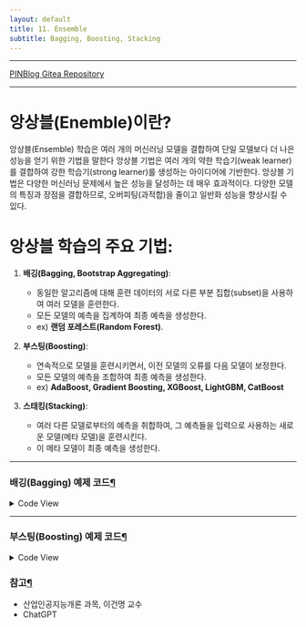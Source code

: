 ```yaml
---
layout: default
title: 11. Ensemble
subtitle: Bagging, Boosting, Stacking
---
```

-----

[PINBlog Gitea Repository](https://gitea.pinblog.codes/CBNU/11_Ensemble)

-----

# 앙상블(Enemble)이란?
앙상블(Ensemble) 학습은 여러 개의 머신러닝 모델을 결합하여 단일 모델보다 더 나은 성능을 얻기 위한 기법을 말한다 
앙상블 기법은 여러 개의 약한 학습기(weak learner)를 결합하여 강한 학습기(strong learner)를 생성하는 아이디어에 기반한다.
앙상블 기법은 다양한 머신러닝 문제에서 높은 성능을 달성하는 데 매우 효과적이다.
다양한 모델의 특징과 장점을 결합하므로, 오버피팅(과적합)을 줄이고 일반화 성능을 향상시킬 수 있다.


# 앙상블 학습의 주요 기법:

1. **배깅(Bagging, Bootstrap Aggregating)**:
   - 동일한 알고리즘에 대해 훈련 데이터의 서로 다른 부분 집합(subset)을 사용하여 여러 모델을 훈련한다.
   - 모든 모델의 예측을 집계하여 최종 예측을 생성한다.
   - ex) **랜덤 포레스트(Random Forest)**.

2. **부스팅(Boosting)**:
   - 연속적으로 모델을 훈련시키면서, 이전 모델의 오류를 다음 모델이 보정한다.
   - 모든 모델의 예측을 조합하여 최종 예측을 생성한다.
   - ex) **AdaBoost, Gradient Boosting, XGBoost, LightGBM, CatBoost**

3. **스태킹(Stacking)**:
   - 여러 다른 모델로부터의 예측을 취합하여, 그 예측들을 입력으로 사용하는 새로운 모델(메타 모델)을 훈련시킨다.
   - 이 메타 모델이 최종 예측을 생성한다.


---

### 배깅(Bagging) 예제 코드[¶]()

<details>
<summary>Code View</summary>

<summary>Bootstrap Aggregating</summary>
<div markdown="1">
  
````python
    import numpy as np
    import matplotlib as mpl
    import matplotlib.pyplot as plt
    from sklearn.datasets import load_iris
    from sklearn.tree import DecisionTreeClassifier
    from sklearn.ensemble import BaggingClassifier

    iris = load_iris()
    X, y = iris.data[:, [0,2]], iris.target

    model1 = DecisionTreeClassifier(max_depth =10, random_state=0).fit(X, y)
    model2 = BaggingClassifier(DecisionTreeClassifier(max_depth=4), n_estimators=50, random_state=0).fit(X, y)

    x_min, x_max = X[:,0].min() - 1, X[:,0].max() + 1
    y_min, y_max = X[:,1].min() - 1, X[:,1].max() + 1
    xx, yy = np.meshgrid(np.arange(x_min, x_max, 0.1), np.arange(y_min, y_max, 0.1))

    plt.subplot(121)
    Z1 = model1.predict(np.c_[xx.ravel(), yy.ravel()]).reshape(xx.shape)
    plt.contourf(xx, yy, Z1, alpha=0.6, cmap=mpl.cm.jet)
    plt.scatter(X[:,0], X[:,1], c=y, alpha=1, s=50, cmap=mpl.cm.jet, edgecolors="k")
    plt.title("Decision tree")
    plt.subplot(122)

    Z2 = model2.predict(np.c_[xx.ravel(), yy.ravel()]).reshape(xx.shape)
    plt.contourf(xx, yy, Z2, alpha=0.6, cmap=mpl.cm.jet)
    plt.scatter(X[:,0], X[:,1],c=y,alpha=1,s=50,cmap=mpl.cm.jet,edgecolors="k")
    plt.title("Bagging of decision trees")
    plt.tight_layout()
    plt.show()
````

![result](assets/img/11_1.png)

</div>


<summary>랜덤 포리스트 (Random Forest)</summary>
<div markdown="1">
  
````python
    import pandas as pd
    from sklearn import datasets
    from sklearn.model_selection import train_test_split
    from sklearn.ensemble import RandomForestClassifier
    from sklearn import metrics

    iris = datasets.load_iris()
    print('Class names :', iris.target_names)
    print('target : [0:setosa, 1:versicolor, 2:virginical]')
    print('No. of Data :', len(iris.data))
    print('Featrue names :', iris.feature_names)

    data = pd.DataFrame({
        'sepal length': iris.data[:,0], 'sepal width': iris.data[:,1], 'petal length': iris.data[:,2],
        'petal width':iris.data[:,3], 'species':iris.target
    })
    print(data.head()) # 일부 데이터 출력

    x = data[['sepal length', 'sepal width', 'petal length', 'petal width']] # 입력
    y = data['species'] # 출력
    x_train, x_test, y_train, y_test = train_test_split(x, y, test_size=0.3) # 테스트 데이터 30%
    print('No. of traing data: ', len(x_train))
    print('No. of test data:', len(y_test))

    forest = RandomForestClassifier(n_estimators=100) # 모델 생성
    forest.fit(x_train, y_train)

    y_pred = forest.predict(x_test) # 추론 (예측)
    print('Accuracy :', metrics.accuracy_score(y_test, y_pred))
````

</div>

<summary>Result</summary>
<div markdown="1">

````planetext
    Class names : ['setosa' 'versicolor' 'virginica']
    target : [0:setosa, 1:versicolor, 2:virginical]
    No. of Data : 150
    Featrue names : ['sepal length (cm)', 'sepal width (cm)', 'petal length (cm)', 'petal width (cm)']
    sepal length  sepal width  petal length  petal width  species
    0           5.1          3.5           1.4          0.2        0
    1           4.9          3.0           1.4          0.2        0
    2           4.7          3.2           1.3          0.2        0
    3           4.6          3.1           1.5          0.2        0
    4           5.0          3.6           1.4          0.2        0
    No. of traing data:  105
    No. of test data: 45
    Accuracy : 0.9333333333333333
````

</div>


<summary>배깅 회귀 (Bagging Regression)</summary>
<div markdown="1">
  
````python
    import numpy as np
    import pandas as pd
    from sklearn.datasets import load_boston # scikit-leanr < 1.2
    # from sklearn.datasets import fetch_california_housing # replace dataset
    from sklearn.metrics import mean_squared_error
    from sklearn.model_selection import train_test_split
    from sklearn.ensemble import BaggingRegressor
    from sklearn.tree import DecisionTreeRegressor
    import matplotlib.pyplot as plt

    boston = load_boston() # < 1.2
    data = pd.DataFrame(boston.data)
    data.columns = boston.feature_names
    data['PRICE'] = boston.target
    print(data.head())

    # replace dataset
    # california = fetch_california_housing()
    # data = pd.DataFrame(california.data)
    # data.columns = california.feature_names
    # data['PRICE'] = california.target
    # print(data.head())

    X, y = data.iloc[:,:-1],data.iloc[:,-1]
    X_train, X_test, y_train, y_test = train_test_split(X, y, test_size=0.2, random_state=123)
    bag = BaggingRegressor(base_estimator = DecisionTreeRegressor( ), n_estimators = 10,
    max_features=1.0, bootstrap_features=False, random_state=0)
    bag.fit(X_train,y_train)
    preds = bag.predict(X_test)
    rmse = np.sqrt(mean_squared_error(y_test, preds))
    print("RMSE: %f" % (rmse))

````

</div>

<summary>Result</summary>
<div markdown="1">

````planetext
        CRIM    ZN  INDUS  CHAS    NOX     RM   AGE     DIS  RAD    TAX   
    0  0.00632  18.0   2.31   0.0  0.538  6.575  65.2  4.0900  1.0  296.0  
    1  0.02731   0.0   7.07   0.0  0.469  6.421  78.9  4.9671  2.0  242.0   
    2  0.02729   0.0   7.07   0.0  0.469  7.185  61.1  4.9671  2.0  242.0   
    3  0.03237   0.0   2.18   0.0  0.458  6.998  45.8  6.0622  3.0  222.0   
    4  0.06905   0.0   2.18   0.0  0.458  7.147  54.2  6.0622  3.0  222.0   

    PTRATIO       B  LSTAT  PRICE  
    0     15.3  396.90   4.98   24.0  
    1     17.8  396.90   9.14   21.6  
    2     17.8  392.83   4.03   34.7  
    3     18.7  394.63   2.94   33.4  
    4     18.7  396.90   5.33   36.2  
    RMSE: 4.594919
````

</div>
</details>

---

### 부스팅(Boosting) 예제 코드[¶]()

<details>
<summary>Code View</summary>

<summary>AdaBoost - Regression</summary>
<div markdown="1">
  
````python
    import numpy as np
    import matplotlib.pyplot as plt
    from sklearn.tree import DecisionTreeRegressor
    from sklearn.ensemble import AdaBoostRegressor

    rng = np.random.RandomState(1)
    X = np.linspace(0, 6, 100)[:, np.newaxis]
    y = np.sin(X).ravel() + np.sin(6*X).ravel() + rng.normal(0, 0.1, X.shape[0])

    regr_1 = DecisionTreeRegressor(max_depth=4)
    regr_2 = AdaBoostRegressor(DecisionTreeRegressor(max_depth=4), n_estimators=100, random_state=rng)

    regr_1.fit(X, y)
    regr_2.fit(X, y)
    y_1 = regr_1.predict(X)
    y_2 = regr_2.predict(X)

    plt.figure()
    plt.scatter(X, y, c="k", label="training samples")
    plt.plot(X, y_1, c="g", label="n_estimators=1", linewidth=2)
    plt.plot(X, y_2, c="r", label="n_estimators=100", linewidth=2)
    plt.xlabel("data")
    plt.ylabel("target")
    plt.title("AdaBoost Regression")
    plt.legend()
    plt.show()
````

![result](assets/img/11_2.png)

</div>

<summary>Gradient Boosting - Regression</summary>
<div markdown="1">
  
````python
import numpy as np
import pandas as pd
from sklearn import datasets
import matplotlib.pyplot as plt
from sklearn.model_selection import train_test_split
from sklearn.metrics import mean_squared_error
from sklearn import ensemble
from sklearn.metrics import mean_squared_error, r2_score
from sklearn.model_selection import cross_val_predict

boston = datasets.load_boston() # Boston 집값 데이터, 13개 속성, 마지막 중간값 정보
print(boston.data.shape, boston.target.shape)
print(boston.feature_names)

data = pd.DataFrame(boston.data, columns=boston.feature_names)
data = pd.concat([data, pd.Series(boston.target, name='MEDV')], axis=1)
print(data.head())
X = data.iloc[:,:-1]
y = data.iloc[:,-1]
x_training_set, x_test_set, y_training_set, y_test_set = train_test_split(X, y, test_size=0.10, random_state=42, shuffle=True)
````

</div>

<summary>Result</summary>
<div markdown="1">

````planetext
    (506, 13) (506,)
    ['CRIM' 'ZN' 'INDUS' 'CHAS' 'NOX' 'RM' 'AGE' 'DIS' 'RAD' 'TAX' 'PTRATIO'
    'B' 'LSTAT']
        CRIM    ZN  INDUS  CHAS    NOX     RM   AGE     DIS  RAD    TAX   
    0  0.00632  18.0   2.31   0.0  0.538  6.575  65.2  4.0900  1.0  296.0  
    1  0.02731   0.0   7.07   0.0  0.469  6.421  78.9  4.9671  2.0  242.0   
    2  0.02729   0.0   7.07   0.0  0.469  7.185  61.1  4.9671  2.0  242.0   
    3  0.03237   0.0   2.18   0.0  0.458  6.998  45.8  6.0622  3.0  222.0   
    4  0.06905   0.0   2.18   0.0  0.458  7.147  54.2  6.0622  3.0  222.0   

    PTRATIO       B  LSTAT  MEDV  
    0     15.3  396.90   4.98  24.0  
    1     17.8  396.90   9.14  21.6  
    2     17.8  392.83   4.03  34.7  
    3     18.7  394.63   2.94  33.4  
    4     18.7  396.90   5.33  36.2 
````

</div>

<div markdown="1">
  
````python
params = {'n_estimators':500, 'max_depth':4, 'min_samples_split':2, 'learning_rate':0.01, 'loss':'ls'}
model = ensemble.GradientBoostingRegressor(**params)
model.fit(x_training_set, y_training_set)
model_score = model.score(x_training_set, y_training_set)
print('R2 sq: ', model_score)

y_predicted = model.predict(x_test_set)
print('Mean squared error: %.2f'% mean_squared_error(y_test_set, y_predicted))
print('Test Variance score: %.2f' % r2_score(y_test_set, y_predicted))

fig, ax = plt.subplots()
ax.scatter(y_test_set, y_predicted, edgecolors=(0,0,0))
ax.plot([y_test_set.min(), y_test_set.max()], [y_test_set.min(), y_test_set.max()], 'k--', lw=4)
ax.set_xlabel('Actual')
ax.set_ylabel('Predicted')
ax.set_title('Ground Truth vs Predicted')
plt.show()
````

![result](assets/img/11_3.png)

</div>

<summary>Gradient Boosting - Classification</summary>
<div markdown="1">
  
````python
    from sklearn.datasets import make_hastie_10_2
    from sklearn.ensemble import GradientBoostingClassifier
    import matplotlib.pyplot as plt

    X, y = make_hastie_10_2(random_state=0)
    X_train, X_test = X[:2000], X[2000:]
    y_train, y_test = y[:2000], y[2000:]
    print(X.shape, y.shape)
    print(X[0:5,:])
    print(y[0:5])

    clf = GradientBoostingClassifier(n_estimators=100, learning_rate=0.1, max_depth=1, random_state=0)
    clf.fit(X_train, y_train)
    print('Accuracy score (training): {0:.3f}'.format(clf.score(X_train, y_train)))
    print('Accuracy score (testing): {0:.3f}'.format(clf.score(X_test, y_test)))
````

</div>

<summary>Result</summary>
<div markdown="1">

````planetext
    (12000, 10) (12000,)
    [[ 1.76405235  0.40015721  0.97873798  2.2408932   1.86755799 -0.97727788
    0.95008842 -0.15135721 -0.10321885  0.4105985 ]
    [ 0.14404357  1.45427351  0.76103773  0.12167502  0.44386323  0.33367433
    1.49407907 -0.20515826  0.3130677  -0.85409574]
    [-2.55298982  0.6536186   0.8644362  -0.74216502  2.26975462 -1.45436567
    0.04575852 -0.18718385  1.53277921  1.46935877]
    [ 0.15494743  0.37816252 -0.88778575 -1.98079647 -0.34791215  0.15634897
    1.23029068  1.20237985 -0.38732682 -0.30230275]
    [-1.04855297 -1.42001794 -1.70627019  1.9507754  -0.50965218 -0.4380743
    -1.25279536  0.77749036 -1.61389785 -0.21274028]]
    [ 1. -1.  1. -1.  1.]
    Accuracy score (training): 0.879
    Accuracy score (testing): 0.819
````

</div>

<summary>XGBoosting - Regression</summary>
<div markdown="1">
  
````python
    import numpy as np
    import pandas as pd
    from sklearn.datasets import load_boston
    from sklearn.metrics import mean_squared_error
    from sklearn.model_selection import train_test_split
    import xgboost as xgb

    boston = load_boston()
    data = pd.DataFrame(boston.data)
    data.columns = boston.feature_names
    data['PRICE'] = boston.target
    print(data.head())
    X, y = data.iloc[:,:-1], data.iloc[:,-1]

    X_train, X_test, y_train, y_test = train_test_split(X, y, test_size=0.2, random_state=123)
    xg_reg = xgb.XGBRegressor(objective='reg:squarederror', colsample_bytree=0.3, learning_rate=0.1, max_depth=5, alpha=10, n_estimators=10)
    xg_reg.fit(X_train, y_train)
    preds = xg_reg.predict(X_test)
    rmse = np.sqrt(mean_squared_error(y_test, preds))
    print('RMSE: %f' % (rmse))
````

</div>

<summary>Result</summary>
<div markdown="1">

````planetext
        CRIM    ZN  INDUS  CHAS    NOX     RM   AGE     DIS  RAD    TAX   
    0  0.00632  18.0   2.31   0.0  0.538  6.575  65.2  4.0900  1.0  296.0  
    1  0.02731   0.0   7.07   0.0  0.469  6.421  78.9  4.9671  2.0  242.0   
    2  0.02729   0.0   7.07   0.0  0.469  7.185  61.1  4.9671  2.0  242.0   
    3  0.03237   0.0   2.18   0.0  0.458  6.998  45.8  6.0622  3.0  222.0   
    4  0.06905   0.0   2.18   0.0  0.458  7.147  54.2  6.0622  3.0  222.0   

    PTRATIO       B  LSTAT  PRICE  
    0     15.3  396.90   4.98   24.0  
    1     17.8  396.90   9.14   21.6  
    2     17.8  392.83   4.03   34.7  
    3     18.7  394.63   2.94   33.4  
    4     18.7  396.90   5.33   36.2  
    RMSE: 10.423243
````

</div>


<summary>LightGBM</summary>
<div markdown="1">
  
````python
    from lightgbm import LGBMClassifier, LGBMRegressor
    from lightgbm import plot_importance, plot_metric, plot_tree
    from sklearn.datasets import load_iris
    from sklearn.model_selection import train_test_split
    from sklearn.model_selection import cross_validate

    iris = load_iris()
    X_train, X_test, y_train, y_test = train_test_split(iris.data, iris.target, test_size=0.2, random_state=123)
    lgbmc = LGBMClassifier(n_estimators=400)
    evals = [(X_test, y_test)]
    lgbmc.fit(X_train, y_train, early_stopping_rounds=100, eval_metric='logloss', eval_set=evals, verbose=True)
    preds = lgbmc.predict(X_test)

    cross_val = cross_validate(
        estimator=lgbmc,
        X=iris.data, y=iris.target,
        cv=5
    )

    print('avg fit time: {} (+/- {})'.format(cross_val['fit_time'].mean(), cross_val['fit_time'].std()))
    print('avg fit time: {} (+/- {})'.format(cross_val['score_time'].mean(), cross_val['score_time'].std()))
    print('avg fit time: {} (+/- {})'.format(cross_val['test_score'].mean(), cross_val['test_score'].std()))

    plot_metric(lgbmc)
    plot_importance(lgbmc, figsize=(10,12))
    plot_tree(lgbmc, figsize=(28,14))
````

</div>

<summary>Result</summary>
<div markdown="1">

````planetext
    [1]	valid_0's multi_logloss: 0.95847
    [2]	valid_0's multi_logloss: 0.832184
    [3]	valid_0's multi_logloss: 0.731164
    [4]	valid_0's multi_logloss: 0.641056
    [5]	valid_0's multi_logloss: 0.571726
    [6]	valid_0's multi_logloss: 0.507286
    [7]	valid_0's multi_logloss: 0.454933
    [8]	valid_0's multi_logloss: 0.410205
    [9]	valid_0's multi_logloss: 0.372194
    [10]	valid_0's multi_logloss: 0.333919
    [11]	valid_0's multi_logloss: 0.310212
    [12]	valid_0's multi_logloss: 0.282326
    [13]	valid_0's multi_logloss: 0.257165
    [14]	valid_0's multi_logloss: 0.240836
    [15]	valid_0's multi_logloss: 0.225383
    [16]	valid_0's multi_logloss: 0.211583
    [17]	valid_0's multi_logloss: 0.199289
    [18]	valid_0's multi_logloss: 0.186269
    [19]	valid_0's multi_logloss: 0.171556
    [20]	valid_0's multi_logloss: 0.168245
    [21]	valid_0's multi_logloss: 0.161065
    [22]	valid_0's multi_logloss: 0.151371
    [23]	valid_0's multi_logloss: 0.148081
    [24]	valid_0's multi_logloss: 0.143843
    [25]	valid_0's multi_logloss: 0.140169
    ...
    [137]	valid_0's multi_logloss: 0.376748
    avg fit time: 0.5514350891113281 (+/- 0.3701610138582717)
    avg fit time: 0.010002517700195312 (+/- 0.009552237668971902)
    avg fit time: 0.9600000000000002 (+/- 0.04898979485566355)
````

![result](assets/img/11_4.png)
![result](assets/img/11_5.png)
![result](assets/img/11_6.png)

</div>

</details>



### 참고[¶]()

- 산업인공지능개론 과목, 이건명 교수
- ChatGPT
